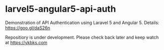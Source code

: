 # larvel5-angular5-api-auth
Demonstration of API Authentication using Laravel 5 and Angular 5. Details: https://goo.gl/daS26n

Repositiory is under development. Please check back later and keep watch at https://ykbks.com
